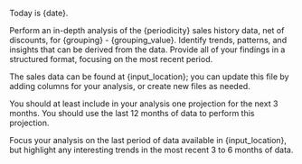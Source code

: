 Today is {date}.

Perform an in-depth analysis of the {periodicity} sales history data, net of discounts, for {grouping} - {grouping_value}. Identify trends, patterns, and insights that can be derived from the data. Provide all of your findings in a structured format, focusing on the most recent period.

The sales data can be found at {input_location}; you can update this file by adding columns for your analysis, or create new files as needed.

You should at least include in your analysis one projection for the next 3 months. You should use the last 12 months of data to perform this projection.

Focus your analysis on the last period of data available in {input_location}, but highlight any interesting trends in the most recent 3 to 6 months of data.
